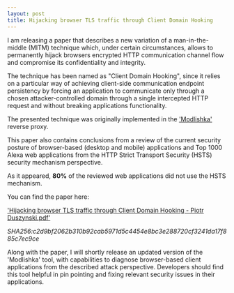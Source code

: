 ```yaml
---
layout: post
title: Hijacking browser TLS traffic through Client Domain Hooking
---
```



I am releasing a paper that describes a new variation of a man-in-the-middle (MITM) technique which, under certain circumstances, allows to permanently hijack browsers encrypted HTTP communication channel flow and compromise its confidentiality and integrity. 

The technique has been named as "Client Domain Hooking", since it relies on a particular way of achieving client-side communication endpoint persistency by forcing an application to communicate only through a chosen attacker-controlled domain through a single intercepted HTTP request and without breaking applications functionality. 

The presented technique was originally implemented in the ['Modlishka' ](https://blog.duszynski.eu/phishing-ng-bypassing-2fa-with-modlishka/) reverse proxy.

This paper also contains conclusions from a review of the current security posture of browser-based (desktop and mobile) applications and Top 1000 Alexa web applications from the HTTP Strict Transport Security (HSTS) security mechanism perspective. 

As it appeared, **80%** of the reviewed web applications did not use the HSTS mechanism.


You can find the paper here: 

['Hijacking browser TLS traffic through Client Domain Hooking - Piotr Duszynski.pdf'](https://github.com/drk1wi/assets/raw/master/Hijacking%20browser%20TLS%20traffic%20through%20Client%20Domain%20Hooking%20-%20Piotr%20Duszynski.pdf)

_SHA256:c2d9bf2062b310b92cab5971d5c4454e8bc3e288720cf3241da17f885c7ec9ce_

Along with the paper, I will shortly release an updated version of the 'Modlishka' tool, with capabilities to diagnose browser-based client applications from the described attack perspective. Developers should find this tool helpful in pin pointing and fixing relevant security issues in their applications.

